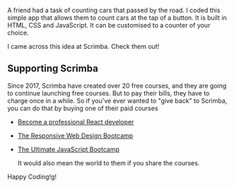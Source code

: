 A friend had a task of counting cars that passed by the road. I coded this simple app that allows them to count cars at the tap of a button. It is built in HTML, CSS and JavaScript.
It can be customised to a counter of your choice.


I came across this idea at Scrimba. Check them out!


## Supporting Scrimba

Since 2017, Scrimba have created over 20 free courses, and they are going to
continue launching free courses. But to pay their bills, they have to charge once
in a while. So if you've ever wanted to "give back" to Scrimba, you can do that by buying
	one of their paid courses

- [Become a professional React developer](https://scrimba.com/course/greact)
- [The Responsive Web Design Bootcamp](https://scrimba.com/course/gresponsive)
- [The Ultimate JavaScript Bootcamp](https://scrimba.com/course/gjavascript)

	It would also mean the world to them if you share the courses.  

Happy Coding!g!
